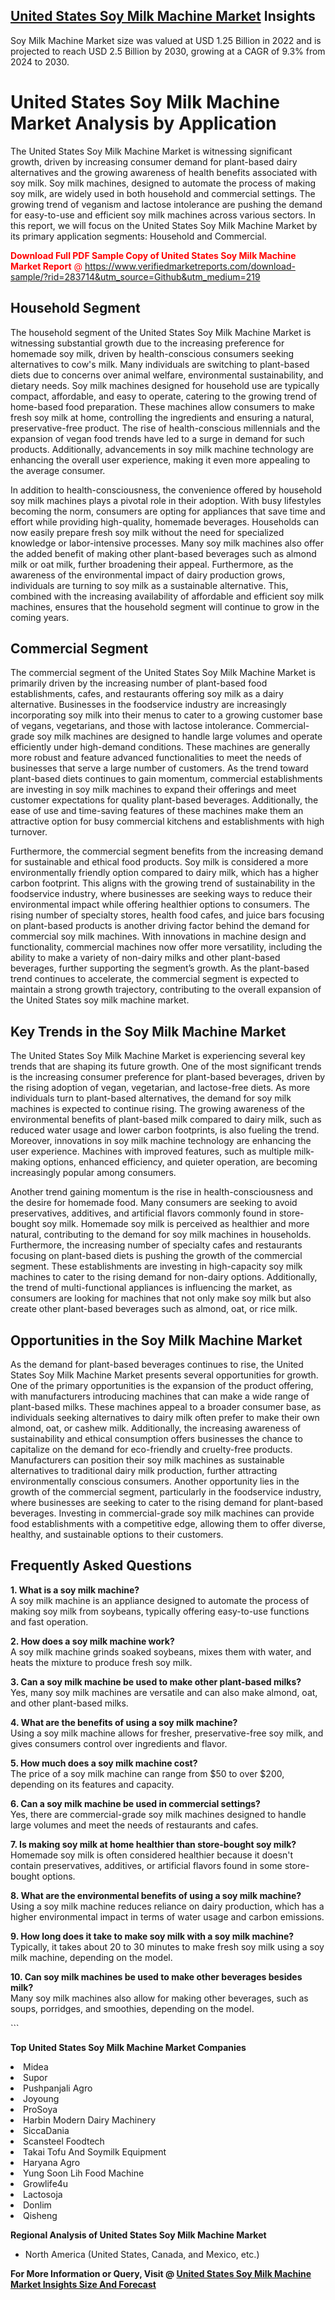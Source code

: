 <h2><a href="https://www.verifiedmarketreports.com/download-sample/?rid=283714&amp;utm_source=Github&amp;utm_medium=219" target="_blank">United States Soy Milk Machine Market</a> Insights</h2><p>Soy Milk Machine Market size was valued at USD 1.25 Billion in 2022 and is projected to reach USD 2.5 Billion by 2030, growing at a CAGR of 9.3% from 2024 to 2030.</p><p> <h1>United States Soy Milk Machine Market Analysis by Application</h1> <p>The United States Soy Milk Machine Market is witnessing significant growth, driven by increasing consumer demand for plant-based dairy alternatives and the growing awareness of health benefits associated with soy milk. Soy milk machines, designed to automate the process of making soy milk, are widely used in both household and commercial settings. The growing trend of veganism and lactose intolerance are pushing the demand for easy-to-use and efficient soy milk machines across various sectors. In this report, we will focus on the United States Soy Milk Machine Market by its primary application segments: Household and Commercial. <p><span class=""><span style="color: #ff0000;"><strong>Download Full PDF Sample Copy of United States Soy Milk Machine Market Report</strong> @ </span><a href="https://www.verifiedmarketreports.com/download-sample/?rid=283714&amp;utm_source=Github&amp;utm_medium=219" target="_blank">https://www.verifiedmarketreports.com/download-sample/?rid=283714&amp;utm_source=Github&amp;utm_medium=219</a></span></p></p> <h2>Household Segment</h2> <p>The household segment of the United States Soy Milk Machine Market is witnessing substantial growth due to the increasing preference for homemade soy milk, driven by health-conscious consumers seeking alternatives to cow's milk. Many individuals are switching to plant-based diets due to concerns over animal welfare, environmental sustainability, and dietary needs. Soy milk machines designed for household use are typically compact, affordable, and easy to operate, catering to the growing trend of home-based food preparation. These machines allow consumers to make fresh soy milk at home, controlling the ingredients and ensuring a natural, preservative-free product. The rise of health-conscious millennials and the expansion of vegan food trends have led to a surge in demand for such products. Additionally, advancements in soy milk machine technology are enhancing the overall user experience, making it even more appealing to the average consumer. <p>In addition to health-consciousness, the convenience offered by household soy milk machines plays a pivotal role in their adoption. With busy lifestyles becoming the norm, consumers are opting for appliances that save time and effort while providing high-quality, homemade beverages. Households can now easily prepare fresh soy milk without the need for specialized knowledge or labor-intensive processes. Many soy milk machines also offer the added benefit of making other plant-based beverages such as almond milk or oat milk, further broadening their appeal. Furthermore, as the awareness of the environmental impact of dairy production grows, individuals are turning to soy milk as a sustainable alternative. This, combined with the increasing availability of affordable and efficient soy milk machines, ensures that the household segment will continue to grow in the coming years.</p> <h2>Commercial Segment</h2> <p>The commercial segment of the United States Soy Milk Machine Market is primarily driven by the increasing number of plant-based food establishments, cafes, and restaurants offering soy milk as a dairy alternative. Businesses in the foodservice industry are increasingly incorporating soy milk into their menus to cater to a growing customer base of vegans, vegetarians, and those with lactose intolerance. Commercial-grade soy milk machines are designed to handle large volumes and operate efficiently under high-demand conditions. These machines are generally more robust and feature advanced functionalities to meet the needs of businesses that serve a large number of customers. As the trend toward plant-based diets continues to gain momentum, commercial establishments are investing in soy milk machines to expand their offerings and meet customer expectations for quality plant-based beverages. Additionally, the ease of use and time-saving features of these machines make them an attractive option for busy commercial kitchens and establishments with high turnover. <p>Furthermore, the commercial segment benefits from the increasing demand for sustainable and ethical food products. Soy milk is considered a more environmentally friendly option compared to dairy milk, which has a higher carbon footprint. This aligns with the growing trend of sustainability in the foodservice industry, where businesses are seeking ways to reduce their environmental impact while offering healthier options to consumers. The rising number of specialty stores, health food cafes, and juice bars focusing on plant-based products is another driving factor behind the demand for commercial soy milk machines. With innovations in machine design and functionality, commercial machines now offer more versatility, including the ability to make a variety of non-dairy milks and other plant-based beverages, further supporting the segment’s growth. As the plant-based trend continues to accelerate, the commercial segment is expected to maintain a strong growth trajectory, contributing to the overall expansion of the United States soy milk machine market.</p> <h2>Key Trends in the Soy Milk Machine Market</h2> <p>The United States Soy Milk Machine Market is experiencing several key trends that are shaping its future growth. One of the most significant trends is the increasing consumer preference for plant-based beverages, driven by the rising adoption of vegan, vegetarian, and lactose-free diets. As more individuals turn to plant-based alternatives, the demand for soy milk machines is expected to continue rising. The growing awareness of the environmental benefits of plant-based milk compared to dairy milk, such as reduced water usage and lower carbon footprints, is also fueling the trend. Moreover, innovations in soy milk machine technology are enhancing the user experience. Machines with improved features, such as multiple milk-making options, enhanced efficiency, and quieter operation, are becoming increasingly popular among consumers. <p>Another trend gaining momentum is the rise in health-consciousness and the desire for homemade food. Many consumers are seeking to avoid preservatives, additives, and artificial flavors commonly found in store-bought soy milk. Homemade soy milk is perceived as healthier and more natural, contributing to the demand for soy milk machines in households. Furthermore, the increasing number of specialty cafes and restaurants focusing on plant-based diets is pushing the growth of the commercial segment. These establishments are investing in high-capacity soy milk machines to cater to the rising demand for non-dairy options. Additionally, the trend of multi-functional appliances is influencing the market, as consumers are looking for machines that not only make soy milk but also create other plant-based beverages such as almond, oat, or rice milk.</p> <h2>Opportunities in the Soy Milk Machine Market</h2> <p>As the demand for plant-based beverages continues to rise, the United States Soy Milk Machine Market presents several opportunities for growth. One of the primary opportunities is the expansion of the product offering, with manufacturers introducing machines that can make a wide range of plant-based milks. These machines appeal to a broader consumer base, as individuals seeking alternatives to dairy milk often prefer to make their own almond, oat, or cashew milk. Additionally, the increasing awareness of sustainability and ethical consumption offers businesses the chance to capitalize on the demand for eco-friendly and cruelty-free products. Manufacturers can position their soy milk machines as sustainable alternatives to traditional dairy milk production, further attracting environmentally conscious consumers. Another opportunity lies in the growth of the commercial segment, particularly in the foodservice industry, where businesses are seeking to cater to the rising demand for plant-based beverages. Investing in commercial-grade soy milk machines can provide food establishments with a competitive edge, allowing them to offer diverse, healthy, and sustainable options to their customers.</p> <h2>Frequently Asked Questions</h2> <p><b>1. What is a soy milk machine?</b><br>A soy milk machine is an appliance designed to automate the process of making soy milk from soybeans, typically offering easy-to-use functions and fast operation.</p> <p><b>2. How does a soy milk machine work?</b><br>A soy milk machine grinds soaked soybeans, mixes them with water, and heats the mixture to produce fresh soy milk.</p> <p><b>3. Can a soy milk machine be used to make other plant-based milks?</b><br>Yes, many soy milk machines are versatile and can also make almond, oat, and other plant-based milks.</p> <p><b>4. What are the benefits of using a soy milk machine?</b><br>Using a soy milk machine allows for fresher, preservative-free soy milk, and gives consumers control over ingredients and flavor.</p> <p><b>5. How much does a soy milk machine cost?</b><br>The price of a soy milk machine can range from $50 to over $200, depending on its features and capacity.</p> <p><b>6. Can a soy milk machine be used in commercial settings?</b><br>Yes, there are commercial-grade soy milk machines designed to handle large volumes and meet the needs of restaurants and cafes.</p> <p><b>7. Is making soy milk at home healthier than store-bought soy milk?</b><br>Homemade soy milk is often considered healthier because it doesn't contain preservatives, additives, or artificial flavors found in some store-bought options.</p> <p><b>8. What are the environmental benefits of using a soy milk machine?</b><br>Using a soy milk machine reduces reliance on dairy production, which has a higher environmental impact in terms of water usage and carbon emissions.</p> <p><b>9. How long does it take to make soy milk with a soy milk machine?</b><br>Typically, it takes about 20 to 30 minutes to make fresh soy milk using a soy milk machine, depending on the model.</p> <p><b>10. Can soy milk machines be used to make other beverages besides milk?</b><br>Many soy milk machines also allow for making other beverages, such as soups, porridges, and smoothies, depending on the model.</p> ```</p><p><strong>Top United States Soy Milk Machine Market Companies</strong></p><div data-test-id=""><p><li>Midea</li><li> Supor</li><li> Pushpanjali Agro</li><li> Joyoung</li><li> ProSoya</li><li> Harbin Modern Dairy Machinery</li><li> SiccaDania</li><li> Scansteel Foodtech</li><li> Takai Tofu And Soymilk Equipment</li><li> Haryana Agro</li><li> Yung Soon Lih Food Machine</li><li> Growlife4u</li><li> Lactosoja</li><li> Donlim</li><li> Qisheng</li></p><div><strong>Regional Analysis of&nbsp;United States Soy Milk Machine Market</strong></div><ul><li dir="ltr"><p dir="ltr">North America&nbsp;(United States, Canada, and Mexico, etc.)</p></li></ul><p><strong>For More Information or Query, Visit @&nbsp;</strong><strong><a href="https://www.verifiedmarketreports.com/product/soy-milk-machine-market/?utm_source=Github&amp;utm_medium=219" target="_blank">United States Soy Milk Machine Market Insights Size And Forecast</a></strong></p></div>
